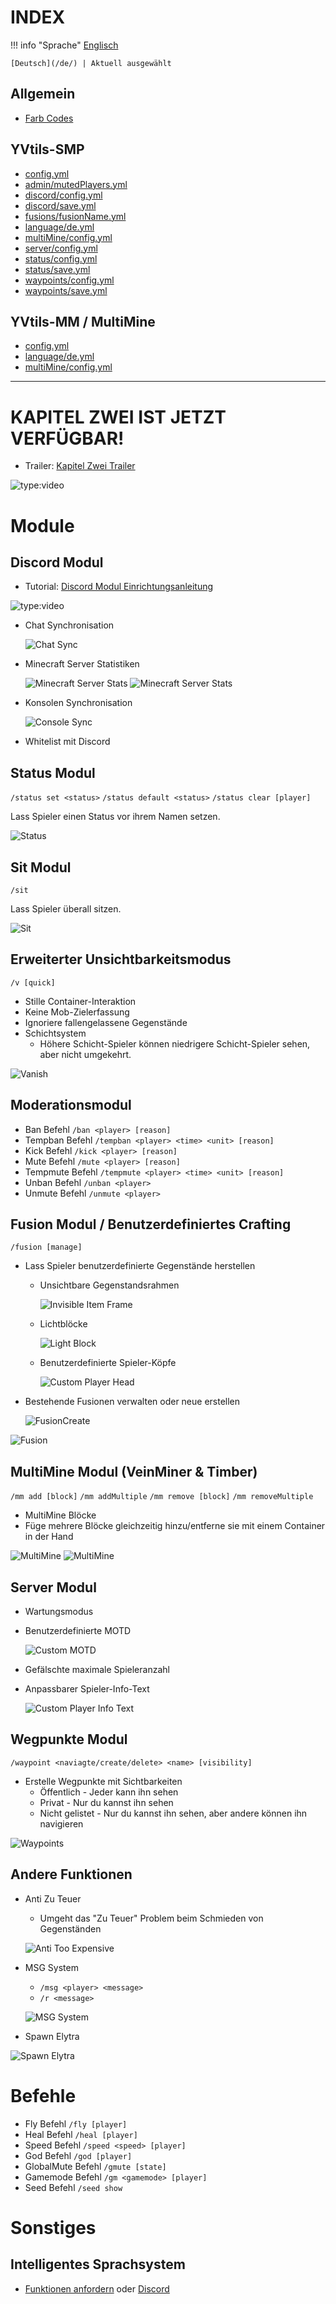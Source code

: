 # INDEX

!!! info "Sprache"
    [Englisch](/)

    [Deutsch](/de/) | Aktuell ausgewählt

## Allgemein

- [Farb Codes](colorcode.md)

## YVtils-SMP

- [config.yml](smp/config.yml.md)
- [admin/mutedPlayers.yml](smp/admin/mutedPlayers.yml.md)
- [discord/config.yml](smp/discord/config.yml.md)
- [discord/save.yml](smp/discord/save.yml.md)
- [fusions/fusionName.yml](smp/fusions/fusionName.yml.md)
- [language/de.yml](smp/language/de.yml.md)
- [multiMine/config.yml](smp/multiMine/config.yml.md)
- [server/config.yml](smp/server/config.yml.md)
- [status/config.yml](smp/status/config.yml.md)
- [status/save.yml](smp/status/save.yml.md)
- [waypoints/config.yml](smp/waypoints/config.yml.md)
- [waypoints/save.yml](smp/waypoints/save.yml.md)

## YVtils-MM / MultiMine

- [config.yml](mm/config.yml.md)
- [language/de.yml](mm/language/de.yml.md)
- [multiMine/config.yml](mm/multiMine/config.yml.md)

---

# KAPITEL ZWEI IST JETZT VERFÜGBAR!

- Trailer: [Kapitel Zwei Trailer](https://youtu.be/gQi54Pd_SWE)

![type:video](https://www.youtube.com/embed/gQi54Pd_SWE)

# Module

## Discord Modul

- Tutorial: [Discord Modul Einrichtungsanleitung](https://youtu.be/YQiYSjEcdMk)

![type:video](https://www.youtube.com/embed/YQiYSjEcdMk)

- Chat Synchronisation
  
  ![Chat Sync](../assets/Discord_ChatSync.png)
- Minecraft Server Statistiken
  
    ![Minecraft Server Stats](../assets/Discord_DescStats.png)
    ![Minecraft Server Stats](../assets/Discord_ChannelStats.png)
- Konsolen Synchronisation

    ![Console Sync](../assets/Discord_ConsoleSync.png)
- Whitelist mit Discord

## Status Modul

`/status set <status>`
`/status default <status>`
`/status clear [player]`

Lass Spieler einen Status vor ihrem Namen setzen.

![Status](../assets/Status.png)

## Sit Modul

`/sit`

Lass Spieler überall sitzen.

![Sit](../assets/Sit.png)

## Erweiterter Unsichtbarkeitsmodus

`/v [quick]`

- Stille Container-Interaktion
- Keine Mob-Zielerfassung
- Ignoriere fallengelassene Gegenstände
- Schichtsystem
  - Höhere Schicht-Spieler können niedrigere Schicht-Spieler sehen, aber nicht umgekehrt.
  
![Vanish](../assets/Vanish.png)

## Moderationsmodul

- Ban Befehl `/ban <player> [reason]`
- Tempban Befehl `/tempban <player> <time> <unit> [reason]`
- Kick Befehl `/kick <player> [reason]`
- Mute Befehl `/mute <player> [reason]`
- Tempmute Befehl `/tempmute <player> <time> <unit> [reason]`
- Unban Befehl `/unban <player>`
- Unmute Befehl `/unmute <player>`

## Fusion Modul / Benutzerdefiniertes Crafting

`/fusion [manage]`

- Lass Spieler benutzerdefinierte Gegenstände herstellen
  - Unsichtbare Gegenstandsrahmen

    ![Invisible Item Frame](../assets/Fusion_INVISFRAME.png)

  - Lichtblöcke

    ![Light Block](../assets/Fusion_LIGHTBLOCK.png)

  - Benutzerdefinierte Spieler-Köpfe

    ![Custom Player Head](../assets/Fusion_CUSTOMHEAD.png)

- Bestehende Fusionen verwalten oder neue erstellen

  ![FusionCreate](../assets/Fusion_Create.png)

![Fusion](../assets/FusionInv.png)

## MultiMine Modul (VeinMiner & Timber)

`/mm add [block]`
`/mm addMultiple`
`/mm remove [block]`
`/mm removeMultiple`

- MultiMine Blöcke
- Füge mehrere Blöcke gleichzeitig hinzu/entferne sie mit einem Container in der Hand

![MultiMine](../assets/MultiMine.gif)
![MultiMine](../assets/MultiMine2.gif)

## Server Modul

- Wartungsmodus
- Benutzerdefinierte MOTD
  
  ![Custom MOTD](../assets/ServerList.png)
- Gefälschte maximale Spieleranzahl
- Anpassbarer Spieler-Info-Text

    ![Custom Player Info Text](../assets/ServerInfo.png)

## Wegpunkte Modul

`/waypoint <naviagte/create/delete> <name> [visibility]`

- Erstelle Wegpunkte mit Sichtbarkeiten
  - Öffentlich - Jeder kann ihn sehen
  - Privat - Nur du kannst ihn sehen
  - Nicht gelistet - Nur du kannst ihn sehen, aber andere können ihn navigieren

![Waypoints](../assets/Waypoint.png)

## Andere Funktionen

- Anti Zu Teuer
  - Umgeht das "Zu Teuer" Problem beim Schmieden von Gegenständen

  ![Anti Too Expensive](../assets/AntiTooExpensive.png)

- MSG System
  - `/msg <player> <message>`
  - `/r <message>`

  ![MSG System](../assets/MSG.png)

- Spawn Elytra

![Spawn Elytra](../assets/SpawnElytra.png)

# Befehle
- Fly Befehl `/fly [player]`
- Heal Befehl `/heal [player]`
- Speed Befehl `/speed <speed> [player]`
- God Befehl `/god [player]`
- GlobalMute Befehl `/gmute [state]`
- Gamemode Befehl `/gm <gamemode> [player]`
- Seed Befehl `/seed show`

# Sonstiges

## Intelligentes Sprachsystem

- [Funktionen anfordern](https://github.com/YV-Network/YVtils-SMP/issues/new?assignees=&labels=feature+request&template=feature_request.md&title=) oder
[Discord](https://discord.gg/qHpMsduU7p)
